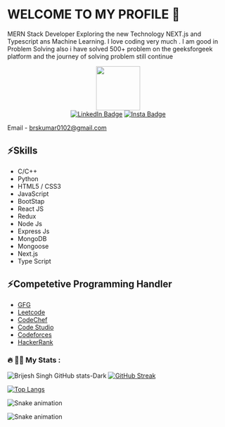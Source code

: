 ### <h1>WELCOME TO MY PROFILE 👋</h1>

MERN Stack Developer Exploring the new Technology NEXT.js and Typescript ans Machine Learning. I love coding very much . I am good in Problem Solving also i have solved 500+ problem on the geeksforgeek platform and the journey of solving problem still continue

<div id="header" align="center">
  <img src="https://media.giphy.com/media/M9gbBd9nbDrOTu1Mqx/giphy.gif" width="100"/>
</div>
<div id="badges" align="center">
 <a href="https://www.linkedin.com/in/brijesh-singh-456185228"> <img src="https://img.shields.io/badge/LinkedIn-blue?style=for-the-badge&logo=linkedin&logoColor=white" alt="LinkedIn Badge"/></a>
 <a href="https://www.instagram.com/brij_esh_singh/"> <img src="https://img.shields.io/badge/Instagram-blue?style=for-the-badge&logo=instagram&logoColor=red" alt="Insta Badge"/></a>
</div>
<div align="center"><img src="https://komarev.com/ghpvc/?username=your-github-brijesh2004&style=flat-square&color=blue" alt=""/></div>

 Email - brskumar0102@gmail.com
<h2>⚡Skills </h2>
<ul>
 <li>C/C++</li>
 <li>Python</li>
 <li>HTML5 / CSS3</li>
  <li>JavaScript</li>
 <li>BootStap</li>
 <li>React JS</li>
 <li>Redux</li>
 <li>Node Js</li>
 <li>Express Js</li>
 <li>MongoDB</li>
 <li>Mongoose</li>
 <li>Next.js</li>
 <li>Type Script</li>
</ul>

<h2> ⚡Competetive Programming Handler</h2>
<ul>
<li> <a href="https://auth.geeksforgeeks.org/user/brskumar0102">GFG</a></li>
<li><a href="https://leetcode.com/brijesh_2004/">Leetcode</a></li>
<li><a href="https://www.codechef.com/users/brijesh_122004">CodeChef</a></li>
<li><a href="https://www.codingninjas.com/studio/profile/Brijesh_94ec">Code Studio</a></li>
  <li><a href="https://codeforces.com/profile/brijesh_singh">Codeforces</a></li>
<li><a href="https://www.hackerrank.com/profile/brskumar0102">HackerRank</a> </li>
  </ul>


  ### :fire: 👱‍♂️ My Stats :
  ![Brijesh Singh GitHub stats-Dark](https://github-readme-stats.vercel.app/api?username=brijesh2004&show_icons=true&theme=transparent)
 [![GitHub Streak](https://streak-stats.demolab.com/?user=brijesh2004&theme=vision-friendly-dark)](https://git.io/streak-stats)

 [![Top Langs](https://github-readme-stats.vercel.app/api/top-langs/?username=brijesh2004&layout=compact&theme=vision-friendly-dark)](https://github.com/anuraghazra/github-readme-stats)

 ![Snake animation](https://github.com/thepiyushmalhotra/brijesh2004/blob/output/github-contribution-grid-snake.svg)

 ![Snake animation](https://github.com/{{brijesh2004}}/{{brijesh2004}}/blob/output/github-contribution-grid-snake.svg)
<!--
**brijesh2004/brijesh2004** is a ✨ _special_ ✨ repository because its `README.md` (this file) appears on your GitHub profile.

Here are some ideas to get you started:

- 🔭 I’m currently working on ...
- 🌱 I’m currently learning ...
- 👯 I’m looking to collaborate on ...
- 🤔 I’m looking for help with ...
- 💬 Ask me about ...
- 📫 How to reach me: ...
- 😄 Pronouns: ...
- ⚡ Fun fact: ...
-->
